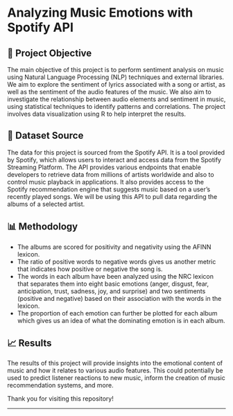 # Analyzing Music Emotions with Spotify API

## 🎯 Project Objective

The main objective of this project is to perform sentiment analysis on music using Natural Language Processing (NLP) techniques and external libraries. We aim to explore the sentiment of lyrics associated with a song or artist, as well as the sentiment of the audio features of the music. We also aim to investigate the relationship between audio elements and sentiment in music, using statistical techniques to identify patterns and correlations. The project involves data visualization using R to help interpret the results.

## 🎵 Dataset Source

The data for this project is sourced from the Spotify API. It is a tool provided by Spotify, which allows users to interact and access data from the Spotify Streaming Platform. The API provides various endpoints that enable developers to retrieve data from millions of artists worldwide and also to control music playback in applications. It also provides access to the Spotify recommendation engine that suggests music based on a user’s recently played songs. We will be using this API to pull data regarding the albums of a selected artist.

## 📊 Methodology

- The albums are scored for positivity and negativity using the AFINN lexicon.
- The ratio of positive words to negative words gives us another metric that indicates how positive or negative the song is.
- The words in each album have been analyzed using the NRC lexicon that separates them into eight basic emotions (anger, disgust, fear, anticipation, trust, sadness, joy, and surprise) and two sentiments (positive and negative) based on their association with the words in the lexicon.
- The proportion of each emotion can further be plotted for each album which gives us an idea of what the dominating emotion is in each album.

## 📈 Results

The results of this project will provide insights into the emotional content of music and how it relates to various audio features. This could potentially be used to predict listener reactions to new music, inform the creation of music recommendation systems, and more.

Thank you for visiting this repository!
****
